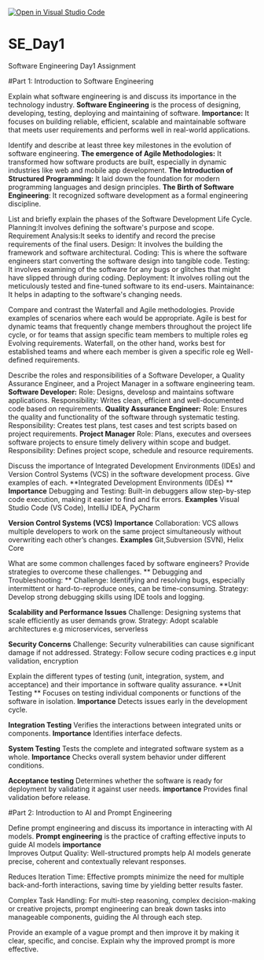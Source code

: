 [![Open in Visual Studio Code](https://classroom.github.com/assets/open-in-vscode-2e0aaae1b6195c2367325f4f02e2d04e9abb55f0b24a779b69b11b9e10269abc.svg)](https://classroom.github.com/online_ide?assignment_repo_id=18364690&assignment_repo_type=AssignmentRepo)
# SE_Day1
Software Engineering Day1 Assignment

#Part 1: Introduction to Software Engineering

Explain what software engineering is and discuss its importance in the technology industry.
**Software Engineering**  is the process of designing, developing, testing, deploying and maintaining of software.
**Importance:** It focuses on building reliable, efficient, scalable and maintainable software that meets user requirements and performs well in real-world applications.


Identify and describe at least three key milestones in the evolution of software engineering.
**The emergence of Agile Methodologies:** It transformed how software products are built, especially in dynamic industries like web and mobile app development.
**The Introduction of Structured Programming:** It laid down the foundation for modern programming languages and design principles.
**The Birth of Software Engineering**: It recognized software development as a formal engineering discipline.


List and briefly explain the phases of the Software Development Life Cycle.
Planning:It involves defining the software's purpose and scope.
Requirement Analysis:It seeks to identify and record the precise requirements of the final users.
Design: It involves the building the framework and software architectural.
Coding: This is where the software engineers start converting the software design into tangible code.
Testing: It  involves examining of the software for any bugs or glitches that might have slipped through during coding.
Deployment: It involves rolling out the meticulously tested and fine-tuned software to its end-users.
Maintainance: It helps in adapting to the software's changing needs. 



Compare and contrast the Waterfall and Agile methodologies. Provide examples of scenarios where each would be appropriate.
Agile is best for dynamic teams that frequently change members throughout the project life cycle, or for teams that assign specific team members to multiple roles eg Evolving requirements. Waterfall, on the other hand, works best for established teams and where each member is given a specific role eg Well-defined requirements.


Describe the roles and responsibilities of a Software Developer, a Quality Assurance Engineer, and a Project Manager in a software engineering team.
**Software Developer:**
Role: Designs, develosp and maintains software applications.
Responsibility: Writes clean, efficient and well-documented code based on requirements.
**Quality Assurance Engineer:**
Role: Ensures the quality and functionality of the software through systematic testing.
Responsibility: Creates test plans, test cases and test scripts based on project requirements.
**Project Manager**
Role: Plans, executes and oversees software projects to ensure timely delivery within scope and budget.
Responsibility: Defines project scope, schedule and resource requirements.



Discuss the importance of Integrated Development Environments (IDEs) and Version Control Systems (VCS) in the software development process. Give examples of each.
**Integrated Development Environments (IDEs)
**
**Importance**  Debugging and Testing: Built-in debuggers allow step-by-step code execution, making it easier to find and fix errors.
**Examples** Visual Studio Code (VS Code), IntelliJ IDEA, PyCharm

**Version Control Systems (VCS)**
**Importance** Collaboration: VCS allows multiple developers to work on the same project simultaneously without overwriting each other’s changes.
**Examples** Git,Subversion (SVN), Helix Core






What are some common challenges faced by software engineers? Provide strategies to overcome these challenges.
** Debugging and Troubleshooting: **
 Challenge: Identifying and resolving bugs, especially intermittent or hard-to-reproduce ones, can be time-consuming.
 Strategy: Develop strong debugging skills using IDE tools and logging.

 **Scalability and Performance Issues**
 Challenge: Designing systems that scale efficiently as user demands grow.
 Strategy: Adopt scalable architectures e.g microservices, serverless

 **Security Concerns**
 Challenge: Security vulnerabilities can cause significant damage if not addressed.
 Strategy: Follow secure coding practices e.g input validation, encryption 


Explain the different types of testing (unit, integration, system, and acceptance) and their importance in software quality assurance.
**Unit Testing **  Focuses on testing individual components or functions of the software in isolation.
**Importance**  Detects issues early in the development cycle.

**Integration Testing**   Verifies the interactions between integrated units or components.
**Importance** Identifies interface defects.

**System Testing**  Tests the complete and integrated software system as a whole.
**Importance**  Checks overall system behavior under different conditions.

**Acceptance testing**   Determines whether the software is ready for deployment by validating it against user needs.
**importance**  Provides final validation before release.



#Part 2: Introduction to AI and Prompt Engineering


Define prompt engineering and discuss its importance in interacting with AI models.
**Prompt engineering** is the practice of crafting effective inputs to guide AI models
**importance**  
Improves Output Quality:
Well-structured prompts help AI models generate precise, coherent and contextually relevant responses.

Reduces Iteration Time:
Effective prompts minimize the need for multiple back-and-forth interactions, saving time by yielding better results faster.

Complex Task Handling:
For multi-step reasoning, complex decision-making or creative projects, prompt engineering can break down tasks into manageable components, guiding the AI through each step.



Provide an example of a vague prompt and then improve it by making it clear, specific, and concise. Explain why the improved prompt is more effective.
